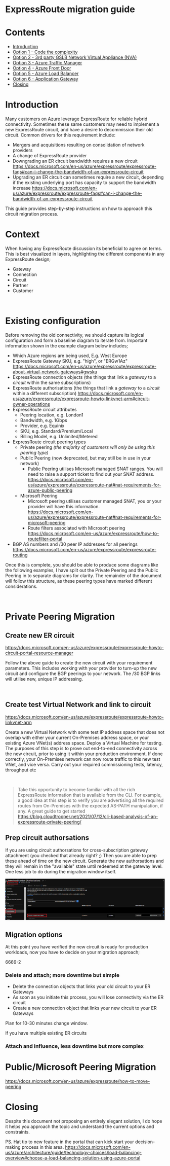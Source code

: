 # ExpressRoute migration guide

# Contents

- [Introduction](#introduction)
- [Option 1 – Code the complexity](#option-1---code-the-complexity)
- [Option 2 - 3rd party GSLB Network Virtual Appliance (NVA)](#option-2---3rd-party-gslb-network-virtual-appliance--nva-)
- [Option 3 - Azure Traffic Manager](#option-3---azure-traffic-manager)
- [Option 4 - Azure Front Door](#option-4---azure-front-door)
- [Option 5 - Azure Load Balancer](#option-5---azure-load-balancer)
- [Option 6 - Application Gateway](#option-6---application-gateway)
- [Closing](#closing)

# Introduction

Many customers on Azure leverage ExpressRoute for reliable hybrid connectivity. Sometimes these same customers may need to implement a new ExpressRoute circuit, and have a desire to decommission their old circuit. Common drivers for this requirement include:

- Mergers and acquisitions resulting on consolidation of network providers
- A change of ExpressRoute provider
- Downgrading an ER circuit bandwidth requires a new circuit https://docs.microsoft.com/en-us/azure/expressroute/expressroute-faqs#can-i-change-the-bandwidth-of-an-expressroute-circuit
- Upgrading an ER circuit can sometimes require a new circuit, depending if the existing underlying port has capacity to support the bandwidth increase https://docs.microsoft.com/en-us/azure/expressroute/expressroute-faqs#can-i-change-the-bandwidth-of-an-expressroute-circuit

This guide provides step-by-step instructions on how to approach this circuit migration process.

# Context

When having any ExpressRoute discussion its beneficial to agree on terms. This is best visualized in layers, highlighting the different components in any ExpressRoute design; 

- Gateway
- Connection
- Circuit
- Partner
- Customer

<image>

# Existing configuration

Before removing the old connectivity, we should capture its logical configuration and form a baseline diagram to iterate from. Important information shown in the example diagram below includes;

- Which Azure regions are being used, E.g. West Europe
- ExpressRoute Gateway SKU, e.g. "high", or "ERGw1Az" https://docs.microsoft.com/en-us/azure/expressroute/expressroute-about-virtual-network-gateways#gwsku
- ExpressRoute connection objects (the things that link a _gateway_ to a _circuit_ within the same subscriptions)
- ExpressRoute authorisations (the things that link a _gateway_ to a _circuit_ within a different subscription) https://docs.microsoft.com/en-us/azure/expressroute/expressroute-howto-linkvnet-arm#circuit-owner-operations
- ExpressRoute circuit attributes
  - Peering location, e.g. London1
  - Bandwidth, e.g. 1Gbps
  - Provider, e.g. Equinix
  - SKU, e.g. Standard/Premium/Local
  - Billing Model, e.g. Unlimited/Metered
- ExpressRoute circuit peering types
  - Private peering *(the majority of customers will only be using this peering type)*
  - Public Peering (now deprecated, but may still be in use in your network)
    - Public Peering utilises Microsoft managed SNAT ranges. You will need to raise a support ticket to find out your SNAT address. https://docs.microsoft.com/en-us/azure/expressroute/expressroute-nat#nat-requirements-for-azure-public-peering
  - Microsoft Peering
    - Microsoft peering utilises customer managed SNAT, you or your provider will have this information. https://docs.microsoft.com/en-us/azure/expressroute/expressroute-nat#nat-requirements-for-microsoft-peering
    - Route filters associated with Microsoft peering https://docs.microsoft.com/en-us/azure/expressroute/how-to-routefilter-portal
- BGP AS numbers and /30 peer IP addresses for all peerings https://docs.microsoft.com/en-us/azure/expressroute/expressroute-routing

Once this is complete, you should be able to produce some diagrams like the following examples, I have split out the Private Peering and the Public Peering in to separate diagrams for clarity. The remainder of the document will follow this structure, as these peering types have marked different considerations.

<image>
<image>

# Private Peering Migration

## Create new ER circuit

https://docs.microsoft.com/en-us/azure/expressroute/expressroute-howto-circuit-portal-resource-manager

Follow the above guide to create the new circuit with your requirement parameters. This includes working with your provider to turn-up the new circuit and configure the BGP peerings to your network. The /30 BGP links will utilise new, unique IP addressing.

<image>

## Create test Virtual Network and link to circuit

https://docs.microsoft.com/en-us/azure/expressroute/expressroute-howto-linkvnet-arm

Create a new Virtual Network with some test IP address space that does not overlap with either your current On-Premises address space, or your existing Azure VNet(s) address space. Deploy a Virtual Machine for testing. The purposes of this step is to prove out end-to-end connectivity across the new circuit, prior to using it within your production environment. If done correctly, your On-Premises network can now route traffic to this new test VNet, and vice versa. Carry out your required commissioning tests, latency, throughput etc

<image>

> Take this opportunity to become familiar with all the rich ExpressRoute information that is available from the CLI. For example, a good idea at this step is to verify you are advertising all the required routes from On-Premises with the expected AS-PATH manipulation, if any. A great guide to get started https://blog.cloudtrooper.net/2021/07/12/cli-based-analysis-of-an-expressroute-private-peering/

## Prep circuit authorsations

If you are using circuit authorsations for cross-subscription gateway attachment (you checked that already right? ;) Then you are able to prep these ahead of time on the new circuit. Generate the new authorsations and they will remain in the "available" state until redeemed at the gateway level. One less job to do during the migration window itself. 

![](images/2021-08-04-13-24-58.png)

## Migration options

At this point you have verified the new circuit is ready for production workloads, now you have to decide on your migration approach;

6666-2



### Delete and attach; more downtime but simple

- Delete the connection objects that links your old circuit to your ER Gateways
- As soon as you initiate this process, you will lose connectivity via the ER circuit
- Create a new connection object that links your new circuit to your ER Gateways

Plan for 10-30 minutes change window.

If you have multiple existing ER circuits

### Attach and influence, less downtime but more complex


# Public/Microsoft Peering Migration

https://docs.microsoft.com/en-us/azure/expressroute/how-to-move-peering



# Closing

Despite this document not proposing an entirely elegant solution, I do hope it helps you approach the topic and understand the current options and constraints.

PS. Hat tip to new feature in the portal that can kick start your decision-making process in this area. https://docs.microsoft.com/en-us/azure/architecture/guide/technology-choices/load-balancing-overview#choose-a-load-balancing-solution-using-azure-portal
